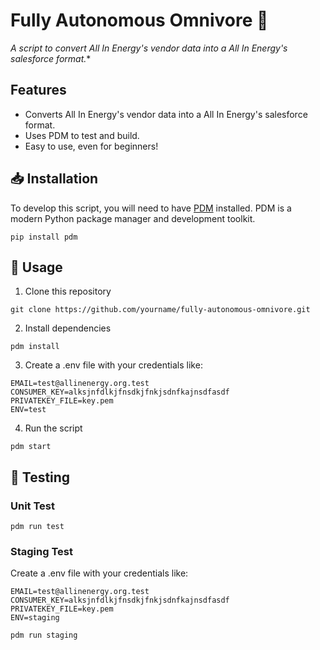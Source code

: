 # Fully Autonomous Omnivore 🤖

*A script to convert All In Energy's vendor data into a All In Energy's salesforce format.**

## Features

* Converts All In Energy's vendor data into a All In Energy's salesforce format.
* Uses PDM to test and build.
* Easy to use, even for beginners! 

## 📥 Installation

To develop this script, you will need to have [PDM](https://pdm.fming.dev) installed. PDM is a modern Python package manager and development toolkit.

```
pip install pdm
```

## 💾 Usage

1. Clone this repository

```
git clone https://github.com/yourname/fully-autonomous-omnivore.git
```

2. Install dependencies  

```
pdm install
```

3. Create a .env file with your credentials like:

```
EMAIL=test@allinenergy.org.test
CONSUMER_KEY=alksjnfdlkjfnsdkjfnkjsdnfkajnsdfasdf
PRIVATEKEY_FILE=key.pem
ENV=test
```

4. Run the script
```
pdm start
```

## 🧪 Testing

### Unit Test

```
pdm run test
```

### Staging Test

Create a .env file with your credentials like:

```
EMAIL=test@allinenergy.org.test
CONSUMER_KEY=alksjnfdlkjfnsdkjfnkjsdnfkajnsdfasdf
PRIVATEKEY_FILE=key.pem
ENV=staging
```

```
pdm run staging
```

